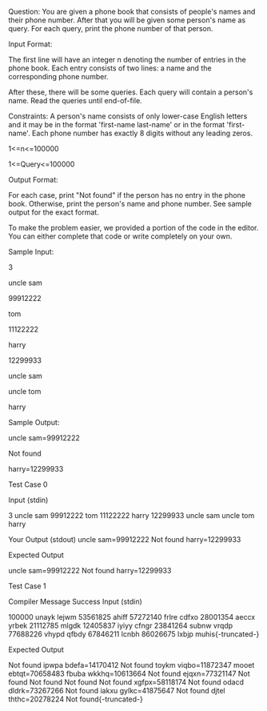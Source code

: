 Question: You are given a phone book that consists of people's names and their phone number. After that you will be given some person's name as query. For each query, print the phone number of that person.

Input Format:

The first line will have an integer n denoting the number of entries in the phone book. Each entry consists of two lines: a name and the corresponding phone number.

After these, there will be some queries. Each query will contain a person's name. Read the queries until end-of-file.

Constraints: A person's name consists of only lower-case English letters and it may be in the format 'first-name last-name' or in the format 'first-name'. Each phone number has exactly 8 digits without any leading zeros.

1<=n<=100000

1<=Query<=100000

Output Format:

For each case, print "Not found" if the person has no entry in the phone book. Otherwise, print the person's name and phone number. See sample output for the exact format.

To make the problem easier, we provided a portion of the code in the editor. You can either complete that code or write completely on your own.

Sample Input:

3

uncle sam

99912222

tom

11122222

harry

12299933

uncle sam

uncle tom

harry

Sample Output:

uncle sam=99912222

Not found

harry=12299933

Test Case 0

Input (stdin)

3
uncle sam
99912222
tom
11122222
harry
12299933
uncle sam
uncle tom
harry

Your Output (stdout)
uncle sam=99912222
Not found
harry=12299933

Expected Output

uncle sam=99912222
Not found
harry=12299933

Test Case 1

Compiler Message
Success
Input (stdin)

100000
unayk lejwm
53561825
ahiff
57272140
frlre cdfxo
28001354
aeccx yrbek
21112785
mlgdk
12405837
iyiyy cfngr
23841264
subnw vrqdp
77688226
vhypd qfbdy
67846211
lcnbh
86026675
lxbjp muhis{-truncated-}

Expected Output

Not found
ipwpa bdefa=14170412
Not found
toykm viqbo=11872347
mooet ebtqt=70658483
fbuba wkkhq=10613664
Not found
ejqxn=77321147
Not found
Not found
Not found
Not found
xgfpx=58118174
Not found
odacd dldrk=73267266
Not found
iakxu gylkc=41875647
Not found
djtel ththc=20278224
Not found{-truncated-}